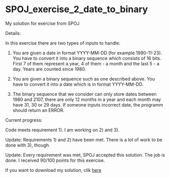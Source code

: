 # SPOJ_exercise_2_date_to_binary
My solution for exercise from SPOJ

Details:

In this exercise there are two types of inputs to handle:

1) You are given a date in format YYYY-MM-DD (for example 1990-11-23). You have to convert it into a binary sequence which consists of 16 bits. First 7 of them represent a year, 4 of them - a month and the last 5 - a day. Years are counted since 1980.

2) You are given a binary sequence such as one described above. You have to convert it into a date which is in format YYYY-MM-DD.

3) The binary sequence that we consider can only store dates between 1980 and 2107, there are only 12 months in a year and each month may have 31, 30 or 29 days. If someone inputs incorrect date, the programm should return an ERROR.

Current progress: 

Code meets requirement 1). I am working on 2) and 3).

Update: Requirements 1) and 2) have been met. There is a lot of work to be done with 3), though.

Update: Every requirement was met, SPOJ accepted this solution. The job is done. I received 90/100 points for this exercise.

If you want to download my solution, clik [here](https://github.com/AdrianSuliga/SPOJ_exercise_2_date_to_binary/releases/tag/Final2)
